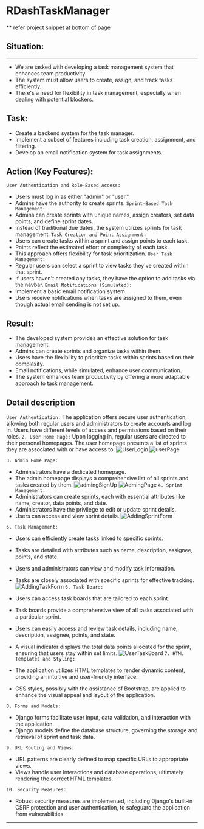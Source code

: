# RDashTaskManager
** refer project snippet at bottom of page

## Situation:
---
- We are tasked with developing a task management system that enhances team productivity.
- The system must allow users to create, assign, and track tasks efficiently.
- There's a need for flexibility in task management, especially when dealing with potential blockers.
## Task:

- Create a backend system for the task manager.
- Implement a subset of features including task creation, assignment, and filtering.
- Develop an email notification system for task assignments.
## Action (Key Features):

`User Authentication and Role-Based Access:`
- Users must log in as either "admin" or "user."
- Admins have the authority to create sprints.
`Sprint-Based Task Management:`
- Admins can create sprints with unique names, assign creators, set data points, and define sprint dates.
- Instead of traditional due dates, the system utilizes sprints for task management.
`Task Creation and Point Assignment:`
- Users can create tasks within a sprint and assign points to each task.
- Points reflect the estimated effort or complexity of each task.
- This approach offers flexibility for task prioritization.
`User Task Management:`
- Regular users can select a sprint to view tasks they've created within that sprint.
- If users haven't created any tasks, they have the option to add tasks via the navbar.
`Email Notifications (Simulated):`
- Implement a basic email notification system.
- Users receive notifications when tasks are assigned to them, even though actual email sending is not set up.
## Result:
- The developed system provides an effective solution for task management.
- Admins can create sprints and organize tasks within them.
- Users have the flexibility to prioritize tasks within sprints based on their complexity.
- Email notifications, while simulated, enhance user communication.
- The system enhances team productivity by offering a more adaptable approach to task management.

## Detail description
`User Authentication:`
The application offers secure user authentication, allowing both regular users and administrators to create accounts and log in.
Users have different levels of access and permissions based on their roles.
`2. User Home Page:`
Upon logging in, regular users are directed to their personal homepages.
The user homepage presents a list of sprints they are associated with or have access to.
![UserLogin](https://github.com/sam20code/RDashTaskManager/assets/56734174/354387a8-58ee-4af1-98d6-579b9157fc6a)
![userPage](https://github.com/sam20code/RDashTaskManager/assets/56734174/d5c091c1-c3b0-454a-829c-eb6df3fb2405)

`3. Admin Home Page:`
- Administrators have a dedicated homepage.
- The admin homepage displays a comprehensive list of all sprints and tasks created by them.
![admingSignUp](https://github.com/sam20code/RDashTaskManager/assets/56734174/27a5d6d0-07c0-4297-b7ce-446cfb75ff48)
![AdmingPage](https://github.com/sam20code/RDashTaskManager/assets/56734174/a8f2cf14-5c32-4ba1-b833-4c3b97aa7bf3)
`4. Sprint Management:`
- Administrators can create sprints, each with essential attributes like name, creator, data points, and date.
- Administrators have the privilege to edit or update sprint details.
- Users can access and view sprint details.
![AddingSprintForm](https://github.com/sam20code/RDashTaskManager/assets/56734174/c48e61c2-1294-472c-af20-d3309c1434a5)

`5. Task Management:`
- Users can efficiently create tasks linked to specific sprints.
- Tasks are detailed with attributes such as name, description, assignee, points, and state.
- Users and administrators can view and modify task information.
- Tasks are closely associated with specific sprints for effective tracking.
![AddingTaskForm](https://github.com/sam20code/RDashTaskManager/assets/56734174/23cc7bf8-4047-46b3-82cc-c7058793f239)
`6. Task Board:`


- Users can access task boards that are tailored to each sprint.
- Task boards provide a comprehensive view of all tasks associated with a particular sprint.
- Users can easily access and review task details, including name, description, assignee, points, and state.
- A visual indicator displays the total data points allocated for the sprint, ensuring that users stay within set limits.
![UserTaskBoard](https://github.com/sam20code/RDashTaskManager/assets/56734174/edd5f6b0-d4ea-4fe0-b166-f076849ef07e)
`7. HTML Templates and Styling:`
- The application utilizes HTML templates to render dynamic content, providing an intuitive and user-friendly interface.
- CSS styles, possibly with the assistance of Bootstrap, are applied to enhance the visual appeal and layout of the application.

`8. Forms and Models:`
- Django forms facilitate user input, data validation, and interaction with the application.
- Django models define the database structure, governing the storage and retrieval of sprint and task data.

`9. URL Routing and Views:`
- URL patterns are clearly defined to map specific URLs to appropriate views.
- Views handle user interactions and database operations, ultimately rendering the correct HTML templates.
  
`10. Security Measures:`
- Robust security measures are implemented, including Django's built-in CSRF protection and user authentication, to safeguard the application from vulnerabilities.


----
